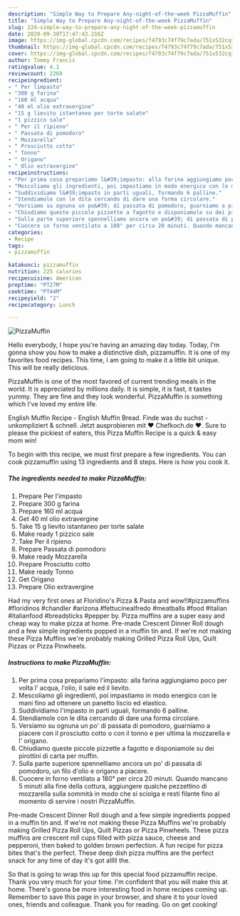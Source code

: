 ```yaml
---
description: "Simple Way to Prepare Any-night-of-the-week PizzaMuffin"
title: "Simple Way to Prepare Any-night-of-the-week PizzaMuffin"
slug: 224-simple-way-to-prepare-any-night-of-the-week-pizzamuffin
date: 2020-09-30T17:47:43.216Z
image: https://img-global.cpcdn.com/recipes/f4793c74f79c7ada/751x532cq70/pizzamuffin-recipe-main-photo.jpg
thumbnail: https://img-global.cpcdn.com/recipes/f4793c74f79c7ada/751x532cq70/pizzamuffin-recipe-main-photo.jpg
cover: https://img-global.cpcdn.com/recipes/f4793c74f79c7ada/751x532cq70/pizzamuffin-recipe-main-photo.jpg
author: Tommy Francis
ratingvalue: 4.1
reviewcount: 2269
recipeingredient:
- " Per limpasto"
- "300 g farina"
- "160 ml acqua"
- "40 ml olio extravergine"
- "15 g lievito istantaneo per torte salate"
- "1 pizzico sale"
- " Per il ripieno"
- " Passata di pomodoro"
- " Mozzarella"
- " Prosciutto cotto"
- " Tonno"
- " Origano"
- " Olio extravergine"
recipeinstructions:
- "Per prima cosa prepariamo l&#39;impasto: alla farina aggiungiamo poco per volta l&#39; acqua, l&#39;olio, il sale ed il lievito."
- "Mescoliamo gli ingredienti, poi impastiamo in modo energico con le mani fino ad ottenere un panetto liscio ed elastico."
- "Suddividiamo l&#39;impasto in parti uguali, formando 6 palline."
- "Stendiamole con le dita cercando di dare una forma circolare."
- "Versiamo su ognuna un po&#39; di passata di pomodoro, guarniamo a piacere con il prosciutto cotto o con il tonno e per ultima la mozzarella e l&#39; origano."
- "Chiudiamo queste piccole pizzette a fagotto e disponiamole su dei pirottini di carta per muffin."
- "Sulla parte superiore spennelliamo ancora un po&#39; di passata di pomodoro, un filo d&#39;olio e origano a piacere."
- "Cuocere in forno ventilato a 180° per circa 20 minuti. Quando mancano 5 minuti alla fine della cottura, aggiungere qualche pezzettino di mozzarella sulla sommità in modo che si sciolga e resti filante fino al momento di servire i nostri PizzaMuffin."
categories:
- Recipe
tags:
- pizzamuffin

katakunci: pizzamuffin 
nutrition: 225 calories
recipecuisine: American
preptime: "PT27M"
cooktime: "PT44M"
recipeyield: "2"
recipecategory: Lunch

---
```



![PizzaMuffin](https://img-global.cpcdn.com/recipes/f4793c74f79c7ada/751x532cq70/pizzamuffin-recipe-main-photo.jpg)

Hello everybody, I hope you're having an amazing day today. Today, I'm gonna show you how to make a distinctive dish, pizzamuffin. It is one of my favorites food recipes. This time, I am going to make it a little bit unique. This will be really delicious.

PizzaMuffin is one of the most favored of current trending meals in the world. It is appreciated by millions daily. It is simple, it is fast, it tastes yummy. They are fine and they look wonderful. PizzaMuffin is something which I've loved my entire life.

English Muffin Recipe - English Muffin Bread. Finde was du suchst - unkompliziert &amp; schnell. Jetzt ausprobieren mit ♥ Chefkoch.de ♥. Sure to please the pickiest of eaters, this Pizza Muffin Recipe is a quick &amp; easy mom win!


To begin with this recipe, we must first prepare a few ingredients. You can cook pizzamuffin using 13 ingredients and 8 steps. Here is how you cook it.

<!--inarticleads1-->

##### The ingredients needed to make PizzaMuffin:

1. Prepare  Per l&#39;impasto
1. Prepare 300 g farina
1. Prepare 160 ml acqua
1. Get 40 ml olio extravergine
1. Take 15 g lievito istantaneo per torte salate
1. Make ready 1 pizzico sale
1. Take  Per il ripieno
1. Prepare  Passata di pomodoro
1. Make ready  Mozzarella
1. Prepare  Prosciutto cotto
1. Make ready  Tonno
1. Get  Origano
1. Prepare  Olio extravergine


Had my very first ones at Floridino&#39;s Pizza &amp; Pasta and wow!!#pizzamuffins #floridinos #chandler #arizona #fettucinealfredo #meatballs #food #italian #italianfood #breadsticks #pepper by. Pizza muffins are a super easy and cheap way to make pizza at home. Pre-made Crescent Dinner Roll dough and a few simple ingredients popped in a muffin tin and. If we&#39;re not making these Pizza Muffins we&#39;re probably making Grilled Pizza Roll Ups, Quilt Pizzas or Pizza Pinwheels. 

<!--inarticleads2-->

##### Instructions to make PizzaMuffin:

1. Per prima cosa prepariamo l&#39;impasto: alla farina aggiungiamo poco per volta l&#39; acqua, l&#39;olio, il sale ed il lievito.
1. Mescoliamo gli ingredienti, poi impastiamo in modo energico con le mani fino ad ottenere un panetto liscio ed elastico.
1. Suddividiamo l&#39;impasto in parti uguali, formando 6 palline.
1. Stendiamole con le dita cercando di dare una forma circolare.
1. Versiamo su ognuna un po&#39; di passata di pomodoro, guarniamo a piacere con il prosciutto cotto o con il tonno e per ultima la mozzarella e l&#39; origano.
1. Chiudiamo queste piccole pizzette a fagotto e disponiamole su dei pirottini di carta per muffin.
1. Sulla parte superiore spennelliamo ancora un po&#39; di passata di pomodoro, un filo d&#39;olio e origano a piacere.
1. Cuocere in forno ventilato a 180° per circa 20 minuti. Quando mancano 5 minuti alla fine della cottura, aggiungere qualche pezzettino di mozzarella sulla sommità in modo che si sciolga e resti filante fino al momento di servire i nostri PizzaMuffin.


Pre-made Crescent Dinner Roll dough and a few simple ingredients popped in a muffin tin and. If we&#39;re not making these Pizza Muffins we&#39;re probably making Grilled Pizza Roll Ups, Quilt Pizzas or Pizza Pinwheels. These pizza muffins are crescent roll cups filled with pizza sauce, cheese and pepperoni, then baked to golden brown perfection. A fun recipe for pizza bites that&#39;s the perfect. These deep dish pizza muffins are the perfect snack for any time of day it&#39;s got alllll the. 

So that is going to wrap this up for this special food pizzamuffin recipe. Thank you very much for your time. I'm confident that you will make this at home. There's gonna be more interesting food in home recipes coming up. Remember to save this page in your browser, and share it to your loved ones, friends and colleague. Thank you for reading. Go on get cooking!
